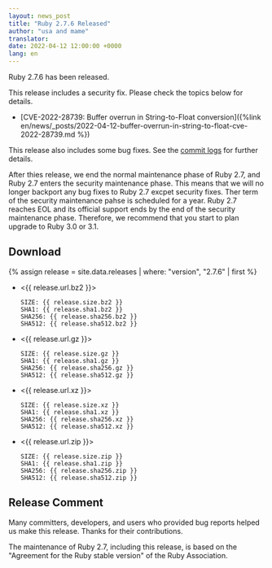 ```yaml
---
layout: news_post
title: "Ruby 2.7.6 Released"
author: "usa and mame"
translator:
date: 2022-04-12 12:00:00 +0000
lang: en
---
```


Ruby 2.7.6 has been released.

This release includes a security fix.
Please check the topics below for details.

* [CVE-2022-28739: Buffer overrun in String-to-Float conversion]({%link en/news/_posts/2022-04-12-buffer-overrun-in-string-to-float-cve-2022-28739.md %})

This release also includes some bug fixes.
See the [commit logs](https://github.com/ruby/ruby/compare/v2_7_5...v2_7_6) for further details.

After thies release, we end the normal maintenance phase of Ruby 2.7, and Ruby 2.7 enters the security maintenance phase.
This means that we will no longer backport any bug fixes to Ruby 2.7 excpet security fixes.
Ther term of the security maintenance pahse is scheduled for a year.
Ruby 2.7 reaches EOL and its official support ends by the end of the security maintenance phase.
Therefore, we recommend that you start to plan upgrade to Ruby 3.0 or 3.1.

## Download

{% assign release = site.data.releases | where: "version", "2.7.6" | first %}

* <{{ release.url.bz2 }}>

      SIZE: {{ release.size.bz2 }}
      SHA1: {{ release.sha1.bz2 }}
      SHA256: {{ release.sha256.bz2 }}
      SHA512: {{ release.sha512.bz2 }}

* <{{ release.url.gz }}>

      SIZE: {{ release.size.gz }}
      SHA1: {{ release.sha1.gz }}
      SHA256: {{ release.sha256.gz }}
      SHA512: {{ release.sha512.gz }}

* <{{ release.url.xz }}>

      SIZE: {{ release.size.xz }}
      SHA1: {{ release.sha1.xz }}
      SHA256: {{ release.sha256.xz }}
      SHA512: {{ release.sha512.xz }}

* <{{ release.url.zip }}>

      SIZE: {{ release.size.zip }}
      SHA1: {{ release.sha1.zip }}
      SHA256: {{ release.sha256.zip }}
      SHA512: {{ release.sha512.zip }}

## Release Comment

Many committers, developers, and users who provided bug reports helped us make this release.
Thanks for their contributions.

The maintenance of Ruby 2.7, including this release, is based on the "Agreement for the Ruby stable version" of the Ruby Association.
